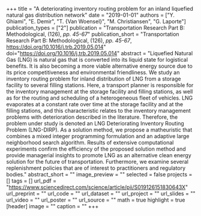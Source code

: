 +++
title = "A deteriorating inventory routing problem for an inland liquefied natural gas distribution network"
date = "2019-01-01"
authors = ["Y. Ghiami", "E. Demir", "T. {Van Woensel}", "M. Christiansen", "G. Laporte"]
publication_types = ["2"]
publication = "Transportation Research Part B: Methodological, (126), _pp. 45-67_"
publication_short = "Transportation Research Part B: Methodological, (126), _pp. 45-67_, https://doi.org/10.1016/j.trb.2019.05.014"
doi="https://doi.org/10.1016/j.trb.2019.05.014"
abstract = "Liquefied Natural Gas (LNG) is natural gas that is converted into its liquid state for logistical benefits. It is also becoming a more viable alternative energy source due to its price competitiveness and environmental friendliness. We study an inventory routing problem for inland distribution of LNG from a storage facility to several filling stations. Here, a transport planner is responsible for the inventory management at the storage facility and filling stations, as well as for the routing and scheduling of a heterogeneous fleet of vehicles. LNG evaporates at a constant rate over time at the storage facility and at the filling stations, and this characteristic relates to the inventory management problems with deterioration described in the literature. Therefore, the problem under study is denoted an LNG Deteriorating Inventory Routing Problem (LNG-DIRP). As a solution method, we propose a matheuristic that combines a mixed integer programming formulation and an adaptive large neighborhood search algorithm. Results of extensive computational experiments confirm the efficiency of the proposed solution method and provide managerial insights to promote LNG as an alternative clean energy solution for the future of transportation. Furthermore, we examine several replenishment policies that are of interest to practitioners and regulatory bodies."
abstract_short = ""
image_preview = ""
selected = false
projects = []
tags = []
url_pdf = "https://www.sciencedirect.com/science/article/pii/S019126151830643X"
url_preprint = ""
url_code = ""
url_dataset = ""
url_project = ""
url_slides = ""
url_video = ""
url_poster = ""
url_source = ""
math = true
highlight = true
[header]
image = ""
caption = ""
+++
